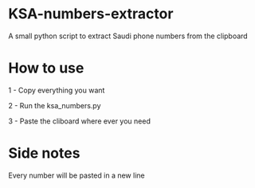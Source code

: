 # KSA-numbers-extractor
A small python script to extract Saudi phone numbers from the clipboard 

# How to use
1 - Copy everything you want 

2 - Run the ksa_numbers.py

3 - Paste the cliboard where ever you need

# Side notes
Every number will be pasted in a new line
